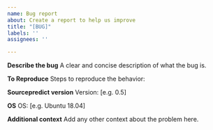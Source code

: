 ```yaml
---
name: Bug report
about: Create a report to help us improve
title: "[BUG]"
labels: ''
assignees: ''

---
```


**Describe the bug**
A clear and concise description of what the bug is.

**To Reproduce**
Steps to reproduce the behavior:

**Sourcepredict version**
Version: [e.g. 0.5]

**OS**
 OS: [e.g. Ubuntu 18.04]

**Additional context**
Add any other context about the problem here.
